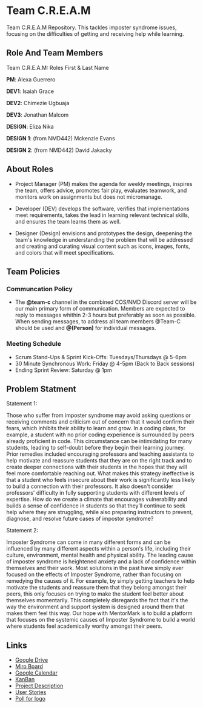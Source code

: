 # Team C.R.E.A.M
Team C.R.E.A.M Repository. This tackles imposter syndrome issues, focusing on the difficulties of getting and receiving help while learning.


## Role And Team Members
Team C.R.E.A.M: Roles First & Last Name


__PM__: Alexa Guerrero

__DEV1__: Isaiah Grace

__DEV2__: Chimezie Ugbuaja

__DEV3__: Jonathan Malcom

__DESIGN__: Eliza Nika

__DESIGN 1__: (from NMD442) Mckenzie Evans

__DESIGN 2__: (from NMD442) David Jakacky


## About Roles
* Project Manager (PM) makes the agenda for weekly meetings, inspires the team, offers advice, promotes fair play, evaluates teamwork, and monitors work on assignments but does not micromanage.
  
* Developer (DEV) develops the software, verifies that implementations meet requirements, takes the lead in learning relevant technical skills, and ensures the team learns them as well.

* Designer (Design) envisions and prototypes the design, deepening the team's knowledge in understanding the problem that will be addressed and creating and curating visual content such as icons, images, fonts, and colors that will meet specifications.

## Team Policies
### Communcation Policy
* The __@team-c__ channel in the combined COS/NMD Discord server will be our main primary form of communication. Members are expected to reply to messages whithin 2-3 hours but preferably as soon as possible. When sending messages, to address all team members @Team-C should be used and __@(Person)__ for individual messages.

### Meeting Schedule
* Scrum Stand-Ups & Sprint Kick-Offs: Tuesdays/Thursdays @ 5-6pm
* 30 Minute Synchronous Work: Friday @ 4-5pm (Back to Back sessions)
* Ending Sprint Review: Saturday @ 1pm



## Problem Statment
Statement 1:

Those who suffer from imposter syndrome may avoid asking questions or receiving comments and criticism out of concern that it would confirm their fears, which inhibits their ability to learn and grow. In a coding class, for example, a student with no prior coding experience is surrounded by peers already proficient in code. This circumstance can be intimidating for many students, leading to self-doubt before they begin their learning journey. Prior remedies included encouraging professors and teaching assistants to help motivate and reassure students that they are on the right track and to create deeper connections with their students in the hopes that they will feel more comfortable reaching out. What makes this strategy ineffective is that a student who feels insecure about their work is significantly less likely to build a connection with their professors. It also doesn't consider professors' difficulty in fully supporting students with different levels of expertise.  How do we create a climate that encourages vulnerability and builds a sense of confidence in students so that they’ll continue to seek help where they are struggling, while also preparing instructors to prevent, diagnose, and resolve future cases of impostor syndrome? 

Statement 2:

Imposter Syndrome can come in many different forms and can be influenced by many different aspects within a person's life, including their culture, environment, mental health and physical ability. The leading cause of imposter syndrome is heightened anxiety and a lack of confidence within themselves and their work. Most solutions in the past have simply ever focused on the effects of Imposter Syndrome, rather than focusing on remedying  the causes of it. For example, by simply getting teachers to help motivate the students and reassure them that they belong amongst their peers, this only focuses on trying to make the student feel better about themselves momentarily. This completely disregards the fact that it's the way the environment and support system is designed around them that makes them feel this way. Our hope with MentorMark is to build a platform that focuses on the systemic causes of Imposter Syndrome to build a world where students feel academically worthy amongst their peers.

## Links
* [Google Drive](https://drive.google.com/drive/u/0/folders/0ACeqdmZ1_nN4Uk9PVA)
* [Miro Board](https://miro.com/app/board/uXjVNfcEPWo=/?share_link_id=184606767617)
* [Google Calendar](https://calendar.google.com/calendar/embed?src=c_7bba563e82818d1173a24e233d69a664315f7c7cfdb4a2a2fc73d89ff0305eff%40group.calendar.google.com&ctz=America%2FNew_York)
* [KanBan](nmd442.atlassian.net)
* [Project Description](https://docs.google.com/document/d/1pYaFWD5ZjIMYsY10G6Tj2zTQovdf3BRFGm2aURBWf1c/edit?usp=sharing)
* [User Stories](https://docs.google.com/document/d/1yl5TXeCvfRcu4HLLEaKomIPF_wTQ4EDAqwn78GlSDbM/edit?usp=sharing)
* [Poll for logo](https://forms.gle/RVAcgvDBEfiSFBfB6)
